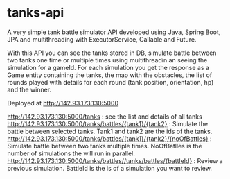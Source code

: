 # tanks-api

A very simple tank battle simulator API developed using Java, Spring Boot, JPA and multithreading with ExecutorService, Callable and Future.

With this API you can see the tanks stored in DB, simulate battle between two tanks one time or multiple times using multithreadin an seeing the simulation for a gameId.
For each simulation you get the response as a Game entity containing the tanks, the map with the obstacles, the list of rounds played with details for each round (tank position, orientation, hp) and the winner.

Deployed at http://142.93.173.130:5000

http://142.93.173.130:5000/tanks : see the list and details of all tanks
http://142.93.173.130:5000/tanks/battles/{tank1}/{tank2} : Simulate the battle between selected tanks. Tank1 and tank2 are the ids of the tanks. 
http://142.93.173.130:5000/tanks/battles/{tank1}/{tank2}/{noOfBattles} : Simulate battle between two tanks multiple times. NoOfBatlles is the number of simulations the will run in parallel.
http://142.93.173.130:5000/tanks/battles//tanks/battles/{battleId} : Review a previous simulation. BattleId is the is of a simulation you want to review.
